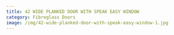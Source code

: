 ```yaml
---
title: 42 WIDE PLANKED DOOR WITH SPEAK EASY WINDOW
category: Fibreglass Doors
image: /img/42-wide-planked-door-with-speak-easy-window-1.jpg
---
```

